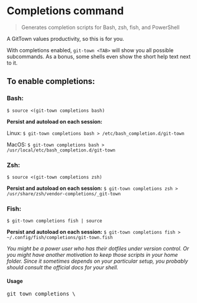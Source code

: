<h1 textrun="command-heading">Completions command</h1>

<blockquote textrun="command-summary">
Generates completion scripts for Bash, zsh, fish, and PowerShell
</blockquote>

<a textrun="command-description">
A GitTown values productivity, so this is for you.

With completions enabled, `git-town <TAB>` will show you all possible
subcommands. As a bonus, some shells even show the short help text next to it.

## To enable completions:

### Bash:

`$ source <(git-town completions bash)`

**Persist and autoload on each session:**

Linux: `$ git-town completions bash > /etc/bash_completion.d/git-town`

MacOS: `$ git-town completions bash > /usr/local/etc/bash_completion.d/git-town`

### Zsh:

`$ source <(git-town completions zsh)`

**Persist and autoload on each session:**
`$ git-town completions zsh > /usr/share/zsh/vendor-completions/_git-town`

### Fish:

`$ git-town completions fish | source`

**Persist and autoload on each session:**
`$ git-town completions fish > ~/.config/fish/completions/git-town.fish`

_You might be a power user who has their dotfiles under version control. Or you
might have another motivation to keep those scripts in your home folder. Since
it sometimes depends on your particular setup, you probably should consult the
official docs for your shell._</a>

#### Usage

<pre textrun="command-usage">
git town completions \<bash|zsh|fish|powershell\>
</pre>
